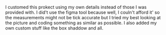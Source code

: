 I customed this prokect using my own details instead of those I was provided with.
I did't use the figma tool because well, I couln't afford it' so the measurements might not be tick accurate but I tried my best looking at the picture and coding something as similar as possible.
I also added my own custom stuff like the box shaddow and all.
